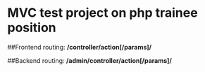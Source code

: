 # MVC test project on php trainee position

##Frontend routing:
**/controller/action[/params]/**

##Backend routing:
**/admin/controller/action[/params]/**
